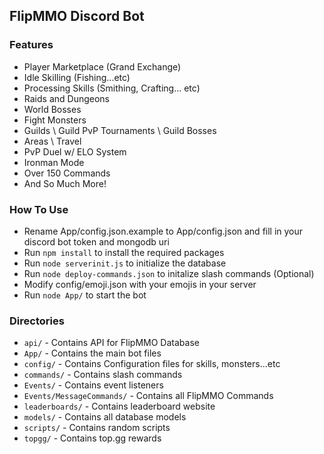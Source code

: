 ## FlipMMO Discord Bot

### Features
* Player Marketplace (Grand Exchange)
* Idle Skilling (Fishing...etc)
* Processing Skills (Smithing, Crafting... etc)
* Raids and Dungeons
* World Bosses
* Fight Monsters
* Guilds \ Guild PvP Tournaments \ Guild Bosses
* Areas \ Travel
* PvP Duel w/ ELO System
* Ironman Mode
* Over 150 Commands
* And So Much More!

  
### How To Use
* Rename App/config.json.example to App/config.json and fill in your discord bot token and mongodb uri
* Run `npm install` to install the required packages
* Run `node serverinit.js` to initialize the database
* Run `node deploy-commands.json` to initalize slash commands (Optional)
* Modify config/emoji.json with your emojis in your server
* Run `node App/` to start the bot

### Directories
* `api/` - Contains API for FlipMMO Database
* `App/` - Contains the main bot files
* `config/` - Contains Configuration files for skills, monsters...etc
* `commands/` - Contains slash commands
* `Events/` - Contains event listeners
* `Events/MessageCommands/` - Contains all FlipMMO Commands
* `leaderboards/` - Contains leaderboard website
* `models/` - Contains all database models
* `scripts/` - Contains random scripts
* `topgg/` - Contains top.gg rewards
